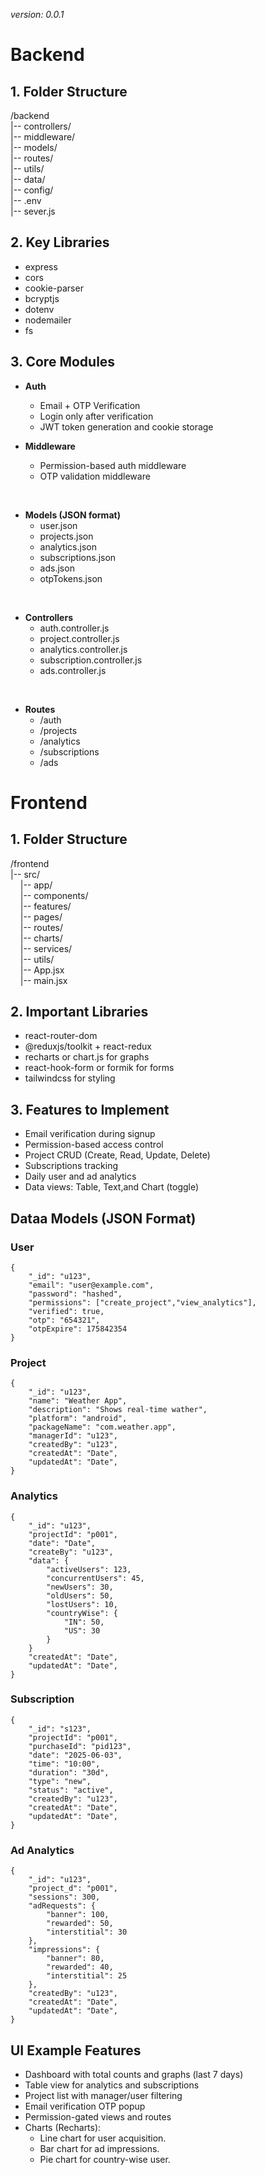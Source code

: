 _version: 0.0.1_

# Backend

## 1. Folder Structure

/backend <br>
|-- controllers/ <br>
|-- middleware/ <br>
|-- models/ <br>
|-- routes/ <br>
|-- utils/ <br>
|-- data/ <br>
|-- config/ <br>
|-- .env <br>
|-- sever.js <br>

## 2. Key Libraries

- express
- cors
- cookie-parser
- bcryptjs
- dotenv
- nodemailer
- fs

## 3. Core Modules

- **Auth**

  - Email + OTP Verification
  - Login only after verification
  - JWT token generation and cookie storage
    <br>

- **Middleware**
  - Permission-based auth middleware
  - OTP validation middleware

<br>

- **Models (JSON format)**
  - user.json
  - projects.json
  - analytics.json
  - subscriptions.json
  - ads.json
  - otpTokens.json

<br>

- **Controllers**
  - auth.controller.js
  - project.controller.js
  - analytics.controller.js
  - subscription.controller.js
  - ads.controller.js

<br>

- **Routes**
  - /auth
  - /projects
  - /analytics
  - /subscriptions
  - /ads

# Frontend

## 1. Folder Structure

/frontend <br>
|-- src/ <br>
&nbsp;&nbsp;&nbsp;&nbsp;|-- app/ <br>
&nbsp;&nbsp;&nbsp;&nbsp;|-- components/ <br>
&nbsp;&nbsp;&nbsp;&nbsp;|-- features/ <br>
&nbsp;&nbsp;&nbsp;&nbsp;|-- pages/ <br>
&nbsp;&nbsp;&nbsp;&nbsp;|-- routes/ <br>
&nbsp;&nbsp;&nbsp;&nbsp;|-- charts/ <br>
&nbsp;&nbsp;&nbsp;&nbsp;|-- services/ <br>
&nbsp;&nbsp;&nbsp;&nbsp;|-- utils/ <br>
&nbsp;&nbsp;&nbsp;&nbsp;|-- App.jsx <br>
&nbsp;&nbsp;&nbsp;&nbsp;|-- main.jsx <br>

## 2. Important Libraries

- react-router-dom
- @reduxjs/toolkit + react-redux
- recharts or chart.js for graphs
- react-hook-form or formik for forms
- tailwindcss for styling

## 3. Features to Implement

- Email verification during signup
- Permission-based access control
- Project CRUD (Create, Read, Update, Delete)
- Subscriptions tracking
- Daily user and ad analytics
- Data views: Table, Text,and Chart (toggle)

## Dataa Models (JSON Format)

### User

```
{
    "_id": "u123",
    "email": "user@example.com",
    "password": "hashed",
    "permissions": ["create_project","view_analytics"],
    "verified": true,
    "otp": "654321",
    "otpExpire": 175842354
}
```

### Project

```
{
    "_id": "u123",
    "name": "Weather App",
    "description": "Shows real-time wather",
    "platform": "android",
    "packageName": "com.weather.app",
    "managerId": "u123",
    "createdBy": "u123",
    "createdAt": "Date",
    "updatedAt": "Date",
}
```

### Analytics

```
{
    "_id": "u123",
    "projectId": "p001",
    "date": "Date",
    "createBy": "u123",
    "data": {
        "activeUsers": 123,
        "concurrentUsers": 45,
        "newUsers": 30,
        "oldUsers": 50,
        "lostUsers": 10,
        "countryWise": {
            "IN": 50,
            "US": 30
        }
    }
    "createdAt": "Date",
    "updatedAt": "Date",
}
```

### Subscription

```
{
    "_id": "s123",
    "projectId": "p001",
    "purchaseId": "pid123",
    "date": "2025-06-03",
    "time": "10:00",
    "duration": "30d",
    "type": "new",
    "status": "active",
    "createdBy": "u123",
    "createdAt": "Date",
    "updatedAt": "Date",
}
```

### Ad Analytics

```
{
    "_id": "u123",
    "project_d": "p001",
    "sessions": 300,
    "adRequests": {
        "banner": 100,
        "rewarded": 50,
        "interstitial": 30
    },
    "impressions": {
        "banner": 80,
        "rewarded": 40,
        "interstitial": 25
    },
    "createdBy": "u123",
    "createdAt": "Date",
    "updatedAt": "Date",
}
```

## UI Example Features

- Dashboard with total counts and graphs (last 7 days)
- Table view for analytics and subscriptions
- Project list with manager/user filtering
- Email verification OTP popup
- Permission-gated views and routes
- Charts (Recharts):
  - Line chart for user acquisition.
  - Bar chart for ad impressions.
  - Pie chart for country-wise user.
